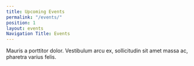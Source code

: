 ```yaml
---
title: Upcoming Events
permalink: "/events/"
position: 1
layout: events
Navigation Title: Events
---
```

Mauris a porttitor dolor. Vestibulum arcu ex, sollicitudin sit amet massa
  ac, pharetra varius felis.
